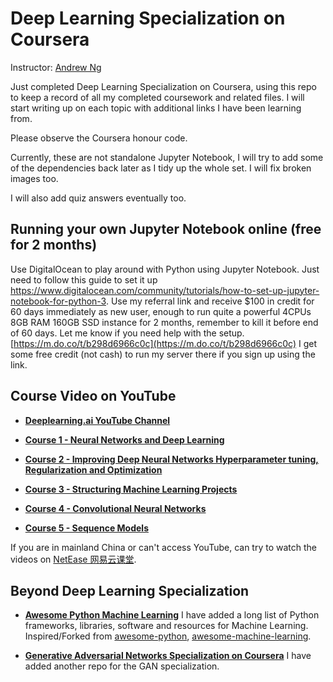 # Deep Learning Specialization on Coursera

Instructor: [Andrew Ng](http://www.andrewng.org/)

Just completed Deep Learning Specialization on Coursera, using this repo to keep a record of all my completed coursework and related files. I will start writing up on each topic with additional links I have been learning from.

Please observe the Coursera honour code.

Currently, these are not standalone Jupyter Notebook, I will try to add some of the dependencies back later as I tidy up the whole set. I will fix broken images too.

I will also add quiz answers eventually too.

## Running your own Jupyter Notebook online (free for 2 months)

Use DigitalOcean to play around with Python using Jupyter Notebook. Just need to follow this guide to set it up https://www.digitalocean.com/community/tutorials/how-to-set-up-jupyter-notebook-for-python-3. Use my referral link and receive $100 in credit for 60 days immediately as new user, enough to run quite a powerful 4CPUs 8GB RAM 160GB SSD instance for 2 months, remember to kill it before end of 60 days. Let me know if you need help with the setup. [https://m.do.co/t/b298d6966c0c](https://m.do.co/t/b298d6966c0c)
I get some free credit (not cash) to run my server there if you sign up using the link.

## Course Video on YouTube

* **[Deeplearning.ai YouTube Channel](https://www.youtube.com/channel/UCcIXc5mJsHVYTZR1maL5l9w/playlists)**

* **[Course 1 - Neural Networks and Deep Learning](https://youtu.be/CS4cs9xVecg?list=PLkDaE6sCZn6Ec-XTbcX1uRg2_u4xOEky0)**

* **[Course 2 - Improving Deep Neural Networks Hyperparameter tuning, Regularization and Optimization](https://www.youtube.com/watch?v=1waHlpKiNyY&list=PLkDaE6sCZn6Hn0vK8co82zjQtt3T2Nkqc)**

* **[Course 3 - Structuring Machine Learning Projects](https://www.youtube.com/watch?v=dFX8k1kXhOw&list=PLkDaE6sCZn6E7jZ9sN_xHwSHOdjUxUW_b)**

* **[Course 4 - Convolutional Neural Networks](https://www.youtube.com/watch?v=ArPaAX_PhIs&list=PLkDaE6sCZn6Gl29AoE31iwdVwSG-KnDzF)**

* **[Course 5 - Sequence Models](https://www.youtube.com/watch?v=DejHQYAGb7Q&list=PLkDaE6sCZn6F6wUI9tvS_Gw1vaFAx6rd6)**

If you are in mainland China or can't access YouTube, can try to watch the videos on [NetEase 网易云课堂](http://mooc.study.163.com/university/deeplearning_ai#/c).

## Beyond Deep Learning Specialization

* **[Awesome Python Machine Learning](https://github.com/eplt/deep-learning-coursera-complete/blob/master/awesome-python-machine-learning.md)**
I have added a long list of Python frameworks, libraries, software and resources for Machine Learning. Inspired/Forked from [awesome-python](https://github.com/vinta/awesome-python), [awesome-machine-learning](https://github.com/josephmisiti/awesome-machine-learning).

* **[Generative Adversarial Networks Specialization on Coursera](https://github.com/eplt/Generative-Adversarial-Networks-GANs-Coursera-Complete)** I have added another repo for the GAN specialization.
